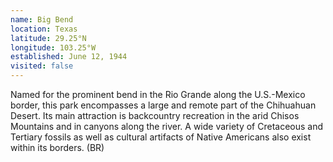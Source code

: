 ```yaml
---
name: Big Bend
location: Texas
latitude: 29.25°N
longitude: 103.25°W
established: June 12, 1944
visited: false
---
```


Named for the prominent bend in the Rio Grande along the U.S.-Mexico border, this park encompasses a large and remote part of the Chihuahuan Desert. Its main attraction is backcountry recreation in the arid Chisos Mountains and in canyons along the river. A wide variety of Cretaceous and Tertiary fossils as well as cultural artifacts of Native Americans also exist within its borders. (BR)
